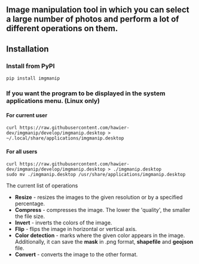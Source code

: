 Image manipulation tool in which you can select a large number of photos and
perform a lot of different operations on them.
---

## Installation

### Install from PyPI

```shell
pip install imgmanip
```

### If you want the program to be displayed in the system applications menu. (Linux only)

#### For current user

```shell
curl https://raw.githubusercontent.com/hawier-dev/imgmanip/develop/imgmanip.desktop > ~/.local/share/applications/imgmanip.desktop
```

#### For all users

```shell
curl https://raw.githubusercontent.com/hawier-dev/imgmanip/develop/imgmanip.desktop > ./imgmanip.desktop
sudo mv ./imgmanip.desktop /usr/share/applications/imgmanip.desktop
```

The current list of operations

- **Resize** - resizes the images to the given resolution or by a specified percentage.
- **Compress** - compresses the image. The lower the 'quality',
  the smaller the file size.
- **Invert** - inverts the colors of the image.
- **Flip** - flips the image in horizontal or vertical axis.
- **Color detection** - marks where the given color appears in the image.
  Additionally, it can save the **mask** in .png format,
  **shapefile** and **geojson** file.
- **Convert** - converts the image to the other format.
